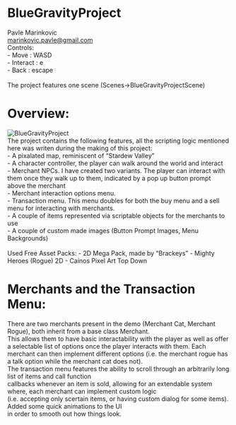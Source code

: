 # BlueGravityProject

Pavle Marinkovic<br />
marinkovic.pavle@gmail.com <br />
Controls:<br />
    - Move : WASD<br />
    - Interact : e<br />
    - Back : escape<br />
    <br />
The project features one scene (Scenes->BlueGravityProjectScene)<br />
# Overview:
![BlueGravityProject](https://github.com/StRaToX123/BlueGravityProject/assets/26925590/bf347cce-72b8-4fa2-b5cb-2ba1c42a8e22)
<br />
The project contains the following features, all the scripting logic mentioned here was writen during the making of this project: <br />
    - A pixalated map, reminiscent of “Stardew Valley” <br />
    - A character controller, the player can walk around the world and interact <br />
    - Merchant NPCs. I have created two variants. The player can interact with them once they walk up to them, indicated by a pop up button prompt above the merchant <br />
    - Merchant interaction options menu. <br />
    - Transaction menu. This menu doubles for both the buy menu and a sell menu for interacting with merchants. <br />
    - A couple of items represented via scriptable objects for the merchants to use <br />
    - A couple of custom made images (Button Prompt Images, Menu Backgrounds) <br />
    <br />
Used Free Asset Packs: 
    - 2D Mega Pack, made by “Brackeys” 
    - Mighty Heroes (Rogue) 2D 
    - Cainos Pixel Art Top Down 

# Merchants and the Transaction Menu:
There are two merchants present in the demo (Merchant Cat, Merchant Rogue), both inherit from a base class Merchant.   <br /> 
This allows them to have basic interactability with the player as well as offer a selectable list of options once the player 
interacts with them. 
Each merchant can then implement different options (i.e. the merchant rogue has a talk option while the merchant cat does not). <br />
The transaction menu features the ability to scroll through an arbitrarily long list of items and call function    <br />
callbacks whenever an item is sold, allowing for an extendable system where, each merchant can implement custom logic   <br />
(i.e. accepting only scertain items, or having custom dialog for some items). Added some quick animations to the UI    <br />
in order to smooth out how things look.    <br />
